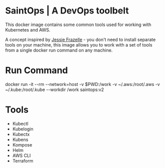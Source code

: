 # SaintOps | A DevOps toolbelt

This docker image contains some common tools used for working with Kubernetes and AWS. 

A concept inspired by [Jessie Frazelle](https://github.com/jessfraz/dockerfiles) - you don't need to install separate tools on your machine, this image allows you to work with a set of tools from a single docker run command on any machine.

# Run Command
docker run -it --rm --network=host -v $PWD:/work -v ~/.aws:/root/.aws -v ~/.kube:/root/.kube --workdir /work saintops:v2 

# Tools
- Kubectl
- Kubelogin
- Kubectx
- Kubens
- Kompose
- Helm
- AWS CLI
- Terraform

